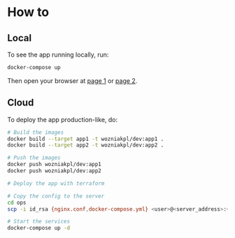 # How to

## Local

To see the app running locally, run:

```sh
docker-compose up
```

Then open your browser at [page 1](http://localhost:9001) or [page 2](http://localhost:9002).

## Cloud

To deploy the app production-like, do:

```sh
# Build the images
docker build --target app1 -t wozniakpl/dev:app1 .
docker build --target app2 -t wozniakpl/dev:app2 .

# Push the images
docker push wozniakpl/dev:app1
docker push wozniakpl/dev:app2

# Deploy the app with terraform

# Copy the config to the server
cd ops
scp -i id_rsa {nginx.conf,docker-compose.yml} <user>@<server_address>:~/

# Start the services
docker-compose up -d
```

